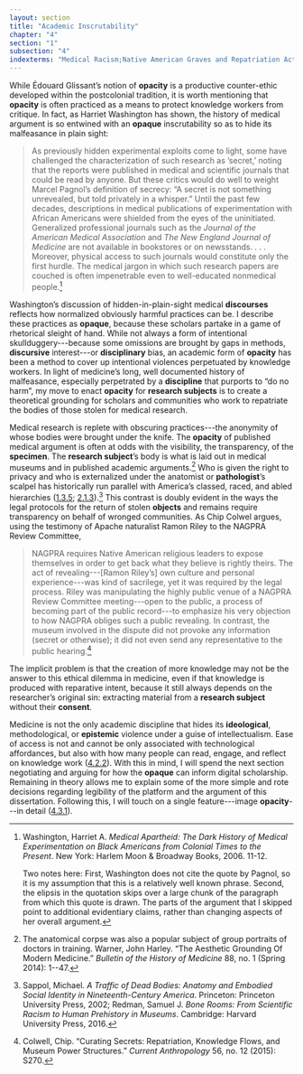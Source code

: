 ```yaml
---
layout: section
title: "Academic Inscrutability"
chapter: "4"
section: "1"
subsection: "4"
indexterms: "Medical Racism;Native American Graves and Repatriation Act; Opacity;Ethics, Postcolonial"
---
```


While Édouard Glissant’s notion of <span data-tooltip aria-haspopup="true" class="has-tip" data-disable-hover="false" tabindex="1" data-title="Opacity is a rights-based philosophical framework that assumes humans have a right to not be known in knowledge systems."><b>opacity</b></span> is a productive counter-ethic developed within the postcolonial tradition, it is worth mentioning that <span data-tooltip aria-haspopup="true" class="has-tip" data-disable-hover="false" tabindex="1" data-title="Opacity is a rights-based philosophical framework that assumes humans have a right to not be known in knowledge systems."><b>opacity</b></span> is often practiced as a means to protect knowledge workers from critique. In fact, as Harriet Washington has shown, the history of medical argument is so entwined with an <span data-tooltip aria-haspopup="true" class="has-tip" data-disable-hover="false" tabindex="1" data-title="Opacity is a rights-based philosophical framework that assumes humans have a right to not be known in knowledge systems."><b>opaque</b></span> inscrutability so as to hide its malfeasance in plain sight:

>As previously hidden experimental exploits come to light, some have challenged the characterization of such research as ’secret,’ noting that the reports were published in medical and scientific journals that could be read by anyone. But these critics would do well to weight Marcel Pagnol’s definition of secrecy: “A secret is not something unrevealed, but told privately in a whisper.” Until the past few decades, descriptions in medical publications of experimentation with African Americans were shielded from the eyes of the uninitiated. Generalized professional journals such as the *Journal of the American Medical Association* and *The New England Journal of Medicine* are not available in bookstores or on newsstands. . . . Moreover, physical access to such journals would constitute only the first hurdle. The medical jargon in which such research papers are couched is often impenetrable even to well-educated nonmedical people.[^fn1]

Washington’s discussion of hidden-in-plain-sight medical <span data-tooltip aria-haspopup="true" class="has-tip" data-disable-hover="false" tabindex="1" data-title="Discourse refers to a scholarly conversation which occurs in a field of knowledge production. I use it in a Foucauldian sense, to convey the agreed upon modes and objects of discussion which are taken for granted in a community or scholarly field."><b>discourses</b></span> reflects how normalized obviously harmful practices can be. I describe these practices as <span data-tooltip aria-haspopup="true" class="has-tip" data-disable-hover="false" tabindex="1" data-title="Opacity is a rights-based philosophical framework that assumes humans have a right to not be known in knowledge systems."><b>opaque</b></span>, because these scholars partake in a game of rhetorical sleight of hand. While not always a form of intentional skullduggery---because some omissions are brought by gaps in methods, <span data-tooltip aria-haspopup="true" class="has-tip" data-disable-hover="false" tabindex="1" data-title="Discourse refers to a scholarly conversation which occurs in a field of knowledge production. I use it in a Foucauldian sense, to convey the agreed upon modes and objects of discussion which are taken for granted in a community or scholarly field."><b>discursive</b></span> interest---or <span data-tooltip aria-haspopup="true" class="has-tip" data-disable-hover="false" tabindex="1" data-title="Discipline is used here in the Foucauldian sense. It is a pun that links forced discipline with the idea of a discipline of knowledge. Disciplining is a process where certain phenomena are made understandable through demarcation and definition in an academic field."><b>disciplinary</b></span> bias, an academic form of <span data-tooltip aria-haspopup="true" class="has-tip" data-disable-hover="false" tabindex="1" data-title="Opacity is a rights-based philosophical framework that assumes humans have a right to not be known in knowledge systems."><b>opacity</b></span> has been a method to cover up intentional violences perpetuated by knowledge workers. In light of medicine’s long, well documented history of malfeasance, especially perpetrated by a <span data-tooltip aria-haspopup="true" class="has-tip" data-disable-hover="false" tabindex="1" data-title="Discipline is used here in the Foucauldian sense. It is a pun that links forced discipline with the idea of a discipline of knowledge. Disciplining is a process where certain phenomena are made understandable through demarcation and definition in an academic field."><b>discipline</b></span> that purports to “do no harm”, my move to enact <span data-tooltip aria-haspopup="true" class="has-tip" data-disable-hover="false" tabindex="1" data-title="Opacity is a rights-based philosophical framework that assumes humans have a right to not be known in knowledge systems."><b>opacity</b></span> for <span data-tooltip aria-haspopup="true" class="has-tip" data-disable-hover="false" tabindex="1" data-title="The term research subject refers to a human person who has been ingested into a research program, and whose identity, personhood, and body have become the focus of a research program. I think of the subject in a Foucauldian sense: The 'subject' is a pun on the monarchal subject, someone who has no agency under the spectacular power of the sovereign. In this case it the subject lacks agency in relation to the researcher studying them."><b>research subjects</b></span> is to create a theoretical grounding for scholars and communities who work to repatriate the bodies of those stolen for medical research.

Medical research is replete with obscuring practices---the anonymity of whose bodies were brought under the knife. The <span data-tooltip aria-haspopup="true" class="has-tip" data-disable-hover="false" tabindex="1" data-title="Opacity is a rights-based philosophical framework that assumes humans have a right to not be known in knowledge systems."><b>opacity</b></span> of published medical argument is often at odds with the visibility, the transparency, of the <span data-tooltip aria-haspopup="true" class="has-tip" data-disable-hover="false" tabindex="1" data-title="Specimen refers to any naturally occurring phenomenon that has been extracted from its original context and placed within a knowledge framework to understand and describe that phenomenon."><b>specimen</b></span>. The <span data-tooltip aria-haspopup="true" class="has-tip" data-disable-hover="false" tabindex="1" data-title="The term research subject refers to a human person who has been ingested into a research program, and whose identity, personhood, and body have become the focus of a research program. I think of the subject in a Foucauldian sense: The 'subject' is a pun on the monarchal subject, someone who has no agency under the spectacular power of the sovereign. In this case it the subject lacks agency in relation to the researcher studying them."><b>research subject</b></span>’s body is what is laid out in medical museums and in published academic arguments.[^fn2] Who is given the right to privacy and who is externalized under the anatomist or <span data-tooltip aria-haspopup="true" class="has-tip" data-disable-hover="false" tabindex="1" data-title="Pathology refers to the study of aberrant phenomenon in the human body and how it is linked to human illness."><b>pathologist</b></span>’s scalpel has historically run parallel with America’s classed, raced, and abled hierarchies (<a href="{{ site.baseurl }}/dissertation/1_3_5">1.3.5</a>; <a href="{{ site.baseurl }}/dissertation/2_1_3">2.1.3</a>).[^fn3] This contrast is doubly evident in the ways the legal protocols for the return of stolen <span data-tooltip aria-haspopup="true" class="has-tip" data-disable-hover="false" tabindex="1" data-title="I use the term research object to refer to materials that have been divorced from the subject of their origin. Object, as I use it, carefully considers how human patients are denied their humanity through transformations that deem them as objects."><b>objects</b></span> and remains require transparency on behalf of wronged communities. As Chip Colwel argues, using the testimony of Apache naturalist Ramon Riley to the NAGPRA Review Committee, 

>NAGPRA requires Native American religious leaders to expose themselves in order to get back what they believe is rightly theirs. The act of revealing---[Ramon Riley’s] own culture and personal experience---was kind of sacrilege, yet it was required by the legal process. Riley was manipulating the highly public venue of a NAGPRA Review Committee meeting---open to the public, a process of becoming part of the public record---to emphasize his very objection to how NAGPRA obliges such a public revealing. In contrast, the museum involved in the dispute did not provoke any information (secret or otherwise); it did not even send any representative to the public hearing.[^fn4]

The implicit problem is that the creation of more knowledge may not be the answer to this ethical dilemma in medicine, even if that knowledge is produced with reparative intent, because it still always depends on the researcher’s original sin: extracting material from a <span data-tooltip aria-haspopup="true" class="has-tip" data-disable-hover="false" tabindex="1" data-title="The term research subject refers to a human person who has been ingested into a research program, and whose identity, personhood, and body have become the focus of a research program. I think of the subject in a Foucauldian sense: The 'subject' is a pun on the monarchal subject, someone who has no agency under the spectacular power of the sovereign. In this case it the subject lacks agency in relation to the researcher studying them."><b>research subject</b></span> without their <span data-tooltip aria-haspopup="true" class="has-tip" data-disable-hover="false" tabindex="1" data-title="I use the phrase 'consent' to refer to the idea of informed consent: that a research subject needs to be aware of what will happen to them in a research project, and that they have the ability to say 'no' at any point during the research program."><b>consent</b></span>.

Medicine is not the only academic discipline that hides its <span data-tooltip aria-haspopup="true" class="has-tip" data-disable-hover="false" tabindex="1" data-title="Ideology refers to a generally agreed upon understanding of a phenomenon or cultural idea. Ideologies are like the air we breathe, in that they are pervasive and difficult to see without some framework to understand them."><b>ideological</b></span>, methodological, or <span data-tooltip aria-haspopup="true" class="has-tip" data-disable-hover="false" tabindex="1" data-title="Epistemics is a philosophical term referring to the study of knowledge. I use it to talk about the entwined practices of scientific culture, its arguments, and its methodologies."><b>epistemic</b></span> violence under a guise of intellectualism. Ease of access is not and cannot be only associated with technological affordances, but also with how many people can read, engage, and reflect on knowledge work (<a href="{{ site.baseurl }}/dissertation/4_2_2">4.2.2</a>). With this in mind, I will spend the next section negotiating and arguing for how the <span data-tooltip aria-haspopup="true" class="has-tip" data-disable-hover="false" tabindex="1" data-title="Opacity is a rights-based philosophical framework that assumes humans have a right to not be known in knowledge systems."><b>opaque</b></span> can inform digital scholarship. Remaining in theory allows me to explain some of the more simple and rote decisions regarding legibility of the platform and the argument of this dissertation. Following this, I will touch on a single feature---image <span data-tooltip aria-haspopup="true" class="has-tip" data-disable-hover="false" tabindex="1" data-title="Opacity is a rights-based philosophical framework that assumes humans have a right to not be known in knowledge systems."><b>opacity</b></span>---in detail (<a href="{{ site.baseurl }}/dissertation/4_3_1">4.3.1</a>).

<div class="style-divider">
 	<div class="line"></div>
</div>

[^fn1]: Washington, Harriet A. *Medical Apartheid: The Dark History of Medical Experimentation on Black Americans from Colonial Times to the Present*. New York: Harlem Moon & Broadway Books, 2006. 11-12.
	
	Two notes here: First, Washington does not cite the quote by Pagnol, so it is my assumption that this is a relatively well known phrase. Second, the elipsis in the quotation skips over a large chunk of the paragraph from which this quote is drawn. The parts of the argument that I skipped point to additional evidentiary claims, rather than changing aspects of her overall argument.

[^fn2]: The anatomical corpse was also a popular subject of group portraits of doctors in training. Warner, John Harley. “The Aesthetic Grounding Of Modern Medicine.” *Bulletin of the History of Medicine* 88, no. 1 (Spring 2014): 1--47.

[^fn3]: Sappol, Michael. *A Traffic of Dead Bodies: Anatomy and Embodied Social Identity in Nineteenth-Century America*. Princeton: Princeton University Press, 2002; Redman, Samuel J. *Bone Rooms: From Scientific Racism to Human Prehistory in Museums*. Cambridge: Harvard University Press, 2016.

[^fn4]: Colwell, Chip. “Curating Secrets: Repatriation, Knowledge Flows, and Museum Power Structures.” *Current Anthropology* 56, no. 12 (2015): S270.